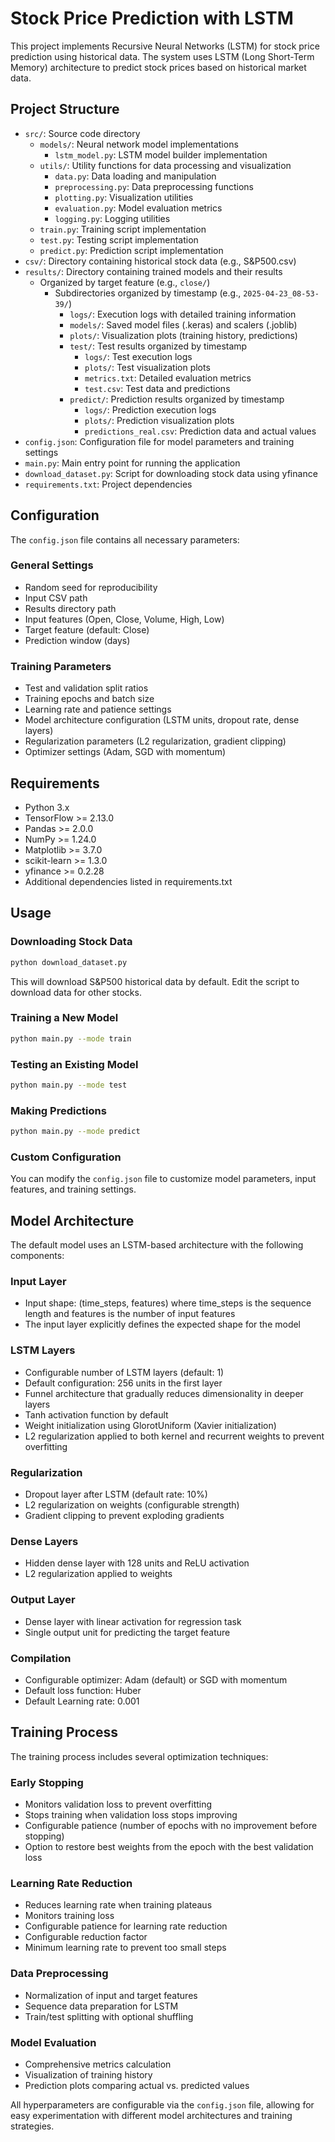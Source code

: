 # Stock Price Prediction with LSTM

This project implements Recursive Neural Networks (LSTM) for stock price prediction using historical data. The system uses LSTM (Long Short-Term Memory) architecture to predict stock prices based on historical market data.

## Project Structure

- `src/`: Source code directory
  - `models/`: Neural network model implementations
    - `lstm_model.py`: LSTM model builder implementation
  - `utils/`: Utility functions for data processing and visualization
    - `data.py`: Data loading and manipulation
    - `preprocessing.py`: Data preprocessing functions
    - `plotting.py`: Visualization utilities
    - `evaluation.py`: Model evaluation metrics
    - `logging.py`: Logging utilities
  - `train.py`: Training script implementation
  - `test.py`: Testing script implementation
  - `predict.py`: Prediction script implementation
- `csv/`: Directory containing historical stock data (e.g., S&P500.csv)
- `results/`: Directory containing trained models and their results
  - Organized by target feature (e.g., `close/`)
    - Subdirectories organized by timestamp (e.g., `2025-04-23_08-53-39/`)
      - `logs/`: Execution logs with detailed training information
      - `models/`: Saved model files (.keras) and scalers (.joblib)
      - `plots/`: Visualization plots (training history, predictions)
      - `test/`: Test results organized by timestamp
        - `logs/`: Test execution logs
        - `plots/`: Test visualization plots
        - `metrics.txt`: Detailed evaluation metrics
        - `test.csv`: Test data and predictions
      - `predict/`: Prediction results organized by timestamp
        - `logs/`: Prediction execution logs
        - `plots/`: Prediction visualization plots
        - `predictions_real.csv`: Prediction data and actual values
- `config.json`: Configuration file for model parameters and training settings
- `main.py`: Main entry point for running the application
- `download_dataset.py`: Script for downloading stock data using yfinance
- `requirements.txt`: Project dependencies

## Configuration

The `config.json` file contains all necessary parameters:

### General Settings
- Random seed for reproducibility
- Input CSV path
- Results directory path
- Input features (Open, Close, Volume, High, Low)
- Target feature (default: Close)
- Prediction window (days)

### Training Parameters
- Test and validation split ratios
- Training epochs and batch size
- Learning rate and patience settings
- Model architecture configuration (LSTM units, dropout rate, dense layers)
- Regularization parameters (L2 regularization, gradient clipping)
- Optimizer settings (Adam, SGD with momentum)

## Requirements

- Python 3.x
- TensorFlow >= 2.13.0
- Pandas >= 2.0.0
- NumPy >= 1.24.0
- Matplotlib >= 3.7.0
- scikit-learn >= 1.3.0
- yfinance >= 0.2.28
- Additional dependencies listed in requirements.txt

## Usage

### Downloading Stock Data

```bash
python download_dataset.py
```

This will download S&P500 historical data by default. Edit the script to download data for other stocks.

### Training a New Model

```bash
python main.py --mode train
```

### Testing an Existing Model

```bash
python main.py --mode test
```

### Making Predictions

```bash
python main.py --mode predict
```

### Custom Configuration

You can modify the `config.json` file to customize model parameters, input features, and training settings.

## Model Architecture

The default model uses an LSTM-based architecture with the following components:

### Input Layer
- Input shape: (time_steps, features) where time_steps is the sequence length and features is the number of input features
- The input layer explicitly defines the expected shape for the model

### LSTM Layers
- Configurable number of LSTM layers (default: 1)
- Default configuration: 256 units in the first layer
- Funnel architecture that gradually reduces dimensionality in deeper layers
- Tanh activation function by default
- Weight initialization using GlorotUniform (Xavier initialization)
- L2 regularization applied to both kernel and recurrent weights to prevent overfitting

### Regularization
- Dropout layer after LSTM (default rate: 10%)
- L2 regularization on weights (configurable strength)
- Gradient clipping to prevent exploding gradients

### Dense Layers
- Hidden dense layer with 128 units and ReLU activation
- L2 regularization applied to weights

### Output Layer
- Dense layer with linear activation for regression task
- Single output unit for predicting the target feature

### Compilation
- Configurable optimizer: Adam (default) or SGD with momentum
- Default loss function: Huber
- Default Learning rate: 0.001 

## Training Process

The training process includes several optimization techniques:

### Early Stopping
- Monitors validation loss to prevent overfitting
- Stops training when validation loss stops improving
- Configurable patience (number of epochs with no improvement before stopping)
- Option to restore best weights from the epoch with the best validation loss

### Learning Rate Reduction
- Reduces learning rate when training plateaus
- Monitors training loss
- Configurable patience for learning rate reduction
- Configurable reduction factor
- Minimum learning rate to prevent too small steps

### Data Preprocessing
- Normalization of input and target features
- Sequence data preparation for LSTM
- Train/test splitting with optional shuffling

### Model Evaluation
- Comprehensive metrics calculation
- Visualization of training history
- Prediction plots comparing actual vs. predicted values

All hyperparameters are configurable via the `config.json` file, allowing for easy experimentation with different model architectures and training strategies.
